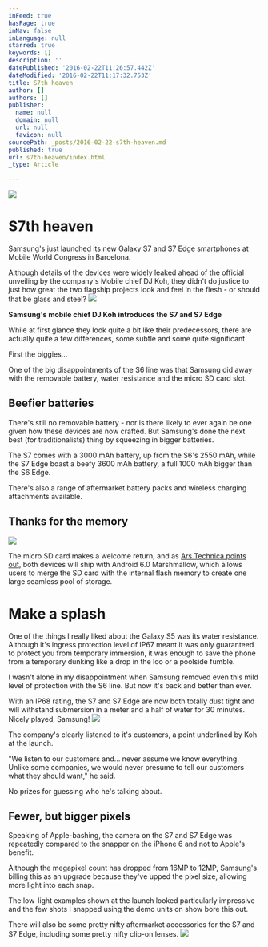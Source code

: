 ```yaml
---
inFeed: true
hasPage: true
inNav: false
inLanguage: null
starred: true
keywords: []
description: ''
datePublished: '2016-02-22T11:26:57.442Z'
dateModified: '2016-02-22T11:17:32.753Z'
title: S7th heaven
author: []
authors: []
publisher:
  name: null
  domain: null
  url: null
  favicon: null
sourcePath: _posts/2016-02-22-s7th-heaven.md
published: true
url: s7th-heaven/index.html
_type: Article

---
```

![](https://the-grid-user-content.s3-us-west-2.amazonaws.com/78297f4e-79d8-432e-9ba7-37be2e8d2be6.jpg)

# S7th heaven

Samsung's just launched its new Galaxy S7 and S7 Edge smartphones at Mobile World Congress in Barcelona.

Although details of the devices were widely leaked ahead of the official unveiling by the company's Mobile chief DJ Koh, they didn't do justice to just how great the two flagship projects look and feel in the flesh - or should that be glass and steel?
![](https://the-grid-user-content.s3-us-west-2.amazonaws.com/942f2de4-a4e4-4749-b408-83ab92c11ccd.jpg)

**Samsung's mobile chief DJ Koh introduces the S7 and S7 Edge**

While at first glance they look quite a bit like their predecessors, there are actually quite a few differences, some subtle and some quite significant.

First the biggies...

One of the big disappointments of the S6 line was that Samsung did away with the removable battery, water resistance and the micro SD card slot.

## Beefier batteries

There's still no removable battery - nor is there likely to ever again be one given how these devices are now crafted. But Samsung's done the next best (for traditionalists) thing by squeezing in bigger batteries.

The S7 comes with a 3000 mAh battery, up from the S6's 2550 mAh, while the S7 Edge boast a beefy 3600 mAh battery, a full 1000 mAh bigger than the S6 Edge. 

There's also a range of aftermarket battery packs and wireless charging attachments available. 

## Thanks for the memory
![](https://the-grid-user-content.s3-us-west-2.amazonaws.com/339e4f19-39e3-48bc-b334-d24cce082c21.jpg)

The micro SD card makes a welcome return, and as [Ars Technica points out][0],  both devices will ship with Android 6.0 Marshmallow, which allows users to merge the SD card with the internal flash memory to create one large seamless pool of storage.

# Make a splash

One of the things I really liked about the Galaxy S5 was its water resistance. Although it's ingress protection level of IP67 meant it was only guaranteed to protect you from temporary immersion, it was enough to save the phone from a temporary dunking like a drop in the loo or a poolside fumble.

I wasn't alone in my disappointment when Samsung removed even this mild level of protection with the S6 line. But now it's back and better than ever.

With an IP68 rating, the S7 and S7 Edge are now both totally dust tight and will withstand submersion in a meter and a half of water for 30 minutes. Nicely played, Samsung!
![](https://the-grid-user-content.s3-us-west-2.amazonaws.com/7f03ee06-5f19-4868-bc32-c9bc408d0d42.jpg)

The company's clearly listened to it's customers, a point underlined by Koh at the launch.

"We listen to our customers and... never assume we know everything. Unlike some companies, we would never presume to tell our customers what they should want," he said.

No prizes for guessing who he's talking about.

## Fewer, but bigger pixels

Speaking of Apple-bashing, the camera on the S7 and S7 Edge was repeatedly compared to the snapper on the iPhone 6 and not to Apple's benefit.

Although the megapixel count has dropped from 16MP to 12MP, Samsung's billing this as an upgrade because they've upped the pixel size, allowing more light into each snap.

The low-light examples shown at the launch looked particularly impressive and the few shots I snapped using the demo units on show bore this out.

There will also be some pretty nifty aftermarket accessories for the  S7 and S7 Edge, including some pretty nifty clip-on lenses.
![](https://the-grid-user-content.s3-us-west-2.amazonaws.com/09746644-56a6-4ef2-bf3c-6420b45f6c8e.jpg)

[0]: http://arstechnica.com/gadgets/2016/02/samsung-galaxy-s7-and-s7-edge-curvier-faster-micro-sd-expansion-available-march-11/